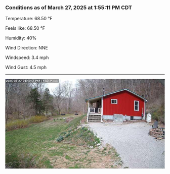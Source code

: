 ### Conditions as of March 27, 2025 at 1:55:11 PM CDT 

Temperature: 68.50 &deg;F

Feels like: 68.50 &deg;F

Humidity: 40%

Wind Direction: NNE

Windspeed: 3.4 mph

Wind Gust: 4.5 mph

---

<img src="./images/latest.jpeg"/>

